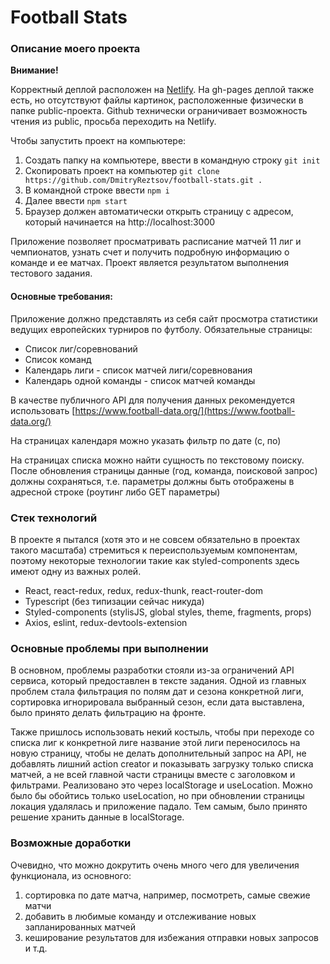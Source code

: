 # Football Stats

### Описание моего проекта
**Внимание!**

Корректный деплой расположен на [Netlify](https://football-statistic.netlify.app).
На gh-pages деплой также есть, но отсутствуют файлы картинок, расположенные физически
в папке public-проекта. Github технически ограничивает возможность чтения из public,
просьба переходить на Netlify.

Чтобы запустить проект на компьютере:
1) Создать папку на компьютере, ввести в командную строку `git init`
1) Скопировать проект на компьютер `git clone https://github.com/DmitryReztsov/football-stats.git .`
2) В командной строке ввести `npm i`
3) Далее ввести `npm start`
4) Браузер должен автоматически открыть страницу с адресом,
который начинается на  http://localhost:3000

Приложение позволяет просматривать расписание матчей 11 лиг и чемпионатов,
узнать счет и получить подробную информацию о команде и ее матчах.
Проект является результатом выполнения тестового задания.

#### Основные требования:
Приложение должно представлять из себя сайт просмотра статистики ведущих
европейских турниров по футболу.
Обязательные страницы:
- Список лиг/соревнований
- Список команд
- Календарь лиги - список матчей лиги/соревнования
- Календарь одной команды - список матчей команды

В качестве публичного API для получения данных рекомендуется использовать
[https://www.football-data.org/](https://www.football-data.org/)

На страницах календаря можно указать фильтр по дате (с, по)

На страницах списка можно найти сущность по текстовому поиску.
После обновления страницы данные (год, команда, поисковой запрос) должны
сохраняться, т.е. параметры должны быть отображены в адресной строке
(роутинг либо GET параметры)

### Стек технологий
В проекте я пытался (хотя это и не совсем обязательно в проектах такого масштаба)
стремиться к переиспользуемым компонентам, поэтому некоторые технологии такие
как styled-components здесь имеют одну из важных ролей.

- React, react-redux, redux, redux-thunk, react-router-dom
- Typescript (без типизации сейчас никуда)
- Styled-components (stylisJS, global styles, theme, fragments, props)
- Axios, eslint, redux-devtools-extension

### Основные проблемы при выполнении 
В основном, проблемы разработки стояли из-за ограничений API сервиса, который предоставлен
в тексте задания. Одной из главных проблем стала фильтрация по полям дат и сезона конкретной лиги,
сортировка игнорировала выбранный сезон, если дата выставлена, было принято делать
фильтрацию на фронте.

Также пришлось использовать некий костыль, чтобы при переходе со списка лиг к конкретной
лиге название этой лиги переносилось на новую страницу, чтобы не делать дополнительный запрос
на API, не добавлять лишний action creator и показывать загрузку только списка матчей,
а не всей главной части страницы вместе с заголовком и фильтрами.
Реализовано это через localStorage и useLocation.
Можно было бы обойтись только useLocation, но при обновлении страницы локация удалялась
и приложение падало. Тем самым, было принято решение хранить данные в localStorage.


### Возможные доработки
Очевидно, что можно докрутить очень много чего для увеличения функционала, из основного:
1) сортировка по дате матча, например, посмотреть, самые свежие матчи
2) добавить в любимые команду и отслеживание новых запланированных матчей
3) кеширование результатов для избежания отправки новых запросов и т.д.



